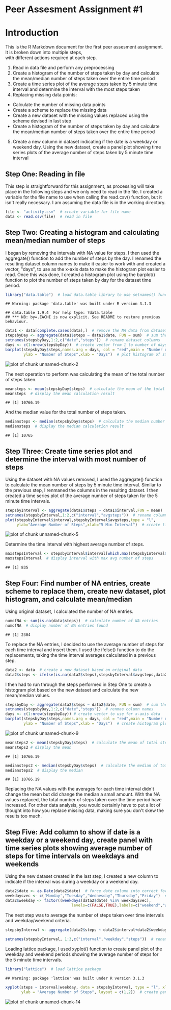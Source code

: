 Peer Assesment Assignment #1
============================

# Introduction

This is the R Markdown document for the first peer assesment assignment. It is broken down into multiple steps,  
with different actions required at each step.

1. Read in data file and perform any preprocessing
2. Create a histogram of the number of steps taken by day and calculate the mean/median number of steps taken over the entire time period
3. Create a time series plot of the average steps taken by 5 minute time interval and determine the interval with the most steps taken
4. Replacing missing data points:
- Calculate the number of missing data points
- Create a scheme to replace the missing data
- Create a new dataset with the missing values replaced using the scheme devised in last step
- Create a histogram of the number of steps taken by day and calculate the mean/median number of steps taken over the entire time period
5. Create a new column in dataset indicating if the date is a weekday or weekend day. Using the new dataset, create a panel plot showing time series plots of the average number of steps taken by 5 minute time interval

## Step One: Reading in file

This step is straightforward for this assignment, as processing will take place in the following steps and we only need to read in the file. I created a variable for the file name to use when calling the read.csv() function, but it isn't really necessary. I am assuming the data file is in the working directory.


```r
file <- "activity.csv"  # create variable for file name
data <- read.csv(file)  # read in file
```

## Step Two: Creating a histogram and calculating mean/median number of steps

I began by removing the intervals with NA value for steps. I then used the aggregate() function to add the number of steps by the day. I renamed the resulting dataset column names to make it easier to work with and created a vector, "days", to use as the x-axis data to make the histogram plot easier to read. Once this was done, I created a histogram plot using the barplot() function to plot the number of steps taken by day for the dataset time period.


```r
library("data.table")  # load data.table library to use setnames() function
```

```
## Warning: package 'data.table' was built under R version 3.1.3
```

```
## data.table 1.9.4  For help type: ?data.table
## *** NB: by=.EACHI is now explicit. See README to restore previous behaviour.
```

```r
data1 <- data[complete.cases(data),]  # remove the NA data from dataset and put in new dataset
stepsbyDay <- aggregate(data1$steps ~ data1$date, FUN = sum)  # sum the number of steps by date
setnames(stepsbyDay,1:2,c("date","steps"))  # rename dataset columns
days <- c(1:nrow(stepsbyDay))  # create vector from 1 to number of days in dataset to use for x-axis data
barplot(stepsbyDay$steps,names.arg = days, col = "red",main = "Number of Steps Taken by Day",
        ylab = "Number of Steps",xlab = "Days")  # plot histogram of steps taken per day
```

![plot of chunk unnamed-chunk-2](figure/unnamed-chunk-2-1.png) 

The next operation to perform was calculating the mean of the total number of steps taken.


```r
meansteps <- mean(stepsbyDay$steps)  # calculate the mean of the total number of steps
meansteps  # display the mean calculation result
```

```
## [1] 10766.19
```

And the median value for the total number of steps taken.


```r
mediansteps <- median(stepsbyDay$steps)  # calculate the median number of total steps taken
mediansteps  # display the median calculation result
```

```
## [1] 10765
```


## Step Three: Create time series plot and determine the interval with most number of steps

Using the dataset with NA values removed, I used the aggregate() function to calculate the mean number of steps by 5 minute time interval. Similar to the previous step, I renmaned the columns in the resulting dataset. I then created a time series plot of the average number of steps taken for the 5 minute time intervals.


```r
stepsbyInterval <- aggregate(data1$steps ~ data1$interval,FUN = mean)  # average the steps taken over time intervals
setnames(stepsbyInterval,1:2,c("interval","avgsteps"))  # rename column names
plot(stepsbyInterval$interval,stepsbyInterval$avgsteps,type = "l",
     ylab="Average Number of Steps",xlab="5 Min Interval")  # create time series plot
```

![plot of chunk unnamed-chunk-5](figure/unnamed-chunk-5-1.png) 

Determine the time interval with highest average number of steps.


```r
maxstepsInterval <- stepsbyInterval$interval[which.max(stepsbyInterval$avgsteps)]  # find interval with max avg
maxstepsInterval  # display interval with max avg number of steps
```

```
## [1] 835
```


## Step Four: Find number of NA entries, create scheme to replace them, create new dataset, plot histogram, and calculate mean/median

Using original dataset, I calculated the number of NA entries.


```r
numofNA <- sum(is.na(data$steps))  # calculate number of NA entries
numofNA  # display number of NA entries found
```

```
## [1] 2304
```

To replace the NA entries, I decided to use the average number of steps for each time interval and insert them. I used the ifelse() function to do the replacements, taking the time interval averages calculated in a previous step.


```r
data2 <- data  # create a new dataset based on original data
data2$steps <- ifelse(is.na(data2$steps),stepsbyInterval$avgsteps,data2$steps)  # replace NA entries
```

I then had to run through the steps performed in Step One to create a histogram plot based on the new dataset and calculate the new mean/median values.


```r
stepsbyDay <- aggregate(data2$steps ~ data2$date, FUN = sum)  # sum the number of steps by day
setnames(stepsbyDay,1:2,c("date","steps"))  # renmae column names
days <- c(1:nrow(stepsbyDay)) # create vector to use for x-axis data
barplot(stepsbyDay$steps,names.arg = days, col = "red",main = "Number of Steps Taken by Day",
        ylab = "Number of Steps",xlab = "Days")  # create histogram plot of new dataset
```

![plot of chunk unnamed-chunk-9](figure/unnamed-chunk-9-1.png) 


```r
meansteps2 <- mean(stepsbyDay$steps)  # calculate the mean of total steps taken
meansteps2 # display the mean 
```

```
## [1] 10766.19
```


```r
mediansteps2 <- median(stepsbyDay$steps)  # calculate the median of total steps taken
mediansteps2  # display the median
```

```
## [1] 10766.19
```

Replacing the NA values with the averages for each time interval didn't change the mean but did change the median a small amount. With the NA values replaced, the total number of steps taken over the time period have increased. For other data analysis, you would certainly have to put a lot of thought into how you replace missing data, making sure you don't skew the results too much.


## Step Five: Add column to show if date is a weekday or a weekend day, create panel with time series plots showing average number of steps for time intervals on weekdays and weekends

Using the new dataset created in the last step, I created a new column to indicate if the interval was during a weekday or a weekend day.


```r
data2$date <- as.Date(data2$date)  # force date column into correct format
weekdaysvec <- c('Monday',"Tuesday","Wednesday","Thursday","Friday")  # create a vector to identify the weekdays
data2$weekday <- factor((weekdays(data2$date) %in% weekdaysvec),
                             levels=c(FALSE,TRUE),labels=c("weekend","weekday")) # create new column
```

The next step was to average the number of steps taken over time intervals and weekday/weekend criteria.


```r
stepsbyInterval <- aggregate(data2$steps ~ data2$interval+data2$weekday, FUN = mean)  # find avg over interval and
                                                                                      # weekday/weekend
setnames(stepsbyInterval, 1:3,c("interval","weekday","steps"))  # rename column names
```

Loading lattice package, I used xyplot() function to create panel plot of the weekday and weekend periods showing the average number of steps for the 5 minute time intervals.


```r
library("lattice")  # load lattice package
```

```
## Warning: package 'lattice' was built under R version 3.1.3
```

```r
xyplot(steps ~ interval|weekday, data = stepsbyInterval, type = "l", xlab = "5 Min Interval", 
       ylab = "Average Number of Steps", layout = c(1,2))  # create panel of time series plots
```

![plot of chunk unnamed-chunk-14](figure/unnamed-chunk-14-1.png) 
